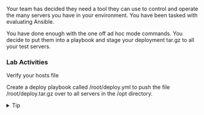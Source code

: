 Your team has decided they need a tool they can use to control and operate the many servers you have in your environment. You have been tasked with evaluating Ansible.

You have done enough with the one off ad hoc mode commands. You decide to put them into a playbook and stage your deployment tar.gz to all your test servers.

### Lab Activities
Verify your hosts file 

Create a deploy playbook called /root/deploy.yml to push the file /root/deploy.tar.gz over to all servers in the /opt directory.
<br>

<details>
<summary>Tip</summary>
If you get stuck, the answer file is found in /answers/deploy.yml

```plain
cp /answers/deploy.yml /root/deploy.yml
```{{exec}}
</details>

<br>
<details>
<summary>Solution</summary>

```plain
cat /root/hosts
```{{exec}}

Get sha1 checksum of the archive.

```plain
sha1sum /root/deploy.tar.gz
```{{exec}}

### Yaml for playbook
```
---
- name: Start of Deployer playbook
  hosts: servers
  vars:
  gather_facts: True
  become: False
  tasks:

    - name: Copy deploy.tar.gz over at {{ ansible_date_time.iso8601_basic_short }}
      copy:
        src: /root/deploy.tar.gz
        dest: /opt/deploy.tar.gz
        checksum: c6cd21b75a4b300b9228498c78afc6e7a831839e
```

Run Playbook and verify that everything pushed correctly

```plain
ansible-playbook -i /root/hosts /root/deploy.yml
```{{exec}}

Manual verify for all 

```
ansible servers -i /root/hosts -m shell -a 'ls -l /opt/deploy.tar.gz'
```{{exec}}

</details>
